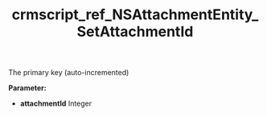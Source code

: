 ﻿---
title: crmscript_ref_NSAttachmentEntity_SetAttachmentId
description: NSAttachmentEntity.SetAttachmentId(Integer attachmentId)
intellisense: NSAttachmentEntity.SetAttachmentId
keywords: NSAttachmentEntity, GetAttachmentId
so.topic: reference
---

The primary key (auto-incremented)

**Parameter:** 
 - **attachmentId** Integer

